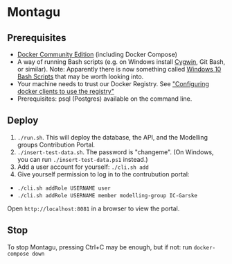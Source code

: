 # Montagu
## Prerequisites
* [Docker Community Edition](https://docs.docker.com/engine/installation/) (including Docker Compose)
* A way of running Bash scripts (e.g. on Windows install [Cygwin](https://www.cygwin.com/), Git Bash, or similar). Note: Apparently there is now something called [Windows 10 Bash Scripts](https://www.howtogeek.com/249966/how-to-install-and-use-the-linux-bash-shell-on-windows-10/) that may be worth looking into.
* Your machine needs to trust our Docker Registry. See ["Configuring docker clients to use the registry"](https://github.com/vimc/montagu-ci#configuring-docker-clients-to-use-the-registry)
* Prerequisites: psql (Postgres) available on the command line.

## Deploy
1. `./run.sh`. This will deploy the database, the API, and the Modelling groups Contribution Portal.
2. `./insert-test-data.sh`. The password is "changeme". (On Windows, you can run `./insert-test-data.ps1` instead.)
3. Add a user account for yourself: `./cli.sh add`
4. Give yourself permission to log in to the contrubution portal:
  * `./cli.sh addRole USERNAME user`
  * `./cli.sh addRole USERNAME member modelling-group IC-Garske`

Open `http://localhost:8081` in a browser to view the portal.

## Stop
To stop Montagu, pressing Ctrl+C may be enough, but if not: run `docker-compose down`
